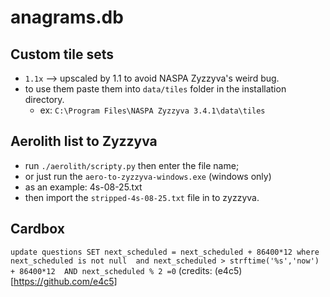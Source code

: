 # anagrams.db

## Custom tile sets
- `1.1x` --> upscaled by 1.1 to avoid NASPA Zyzzyva's weird bug.
- to use them paste them into `data/tiles` folder in the installation directory.
	- ex: `C:\Program Files\NASPA Zyzzyva 3.4.1\data\tiles`

## Aerolith list to Zyzzyva
- run `./aerolith/scripty.py` then enter the file name;
- or just run the `aero-to-zyzzyva-windows.exe` (windows only)
- as an example: 4s-08-25.txt
- then import the `stripped-4s-08-25.txt` file in to zyzzyva.


## Cardbox 
`update questions SET next_scheduled = next_scheduled + 86400*12
    where next_scheduled is not null  and next_scheduled > strftime('%s','now') + 86400*12 
    AND next_scheduled % 2 =0`
(credits: (e4c5)[https://github.com/e4c5]
